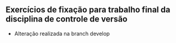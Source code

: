 ## Exercícios de fixação para trabalho final da disciplina de controle de versão

- Alteração realizada na branch develop
